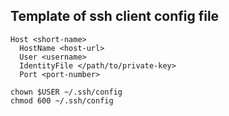 ## Template of ssh client config file

```
Host <short-name>
  HostName <host-url>
  User <username>
  IdentityFile </path/to/private-key>
  Port <port-number>
```

```
chown $USER ~/.ssh/config
chmod 600 ~/.ssh/config
```

